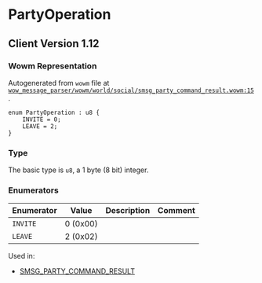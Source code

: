 # PartyOperation

## Client Version 1.12

### Wowm Representation

Autogenerated from `wowm` file at [`wow_message_parser/wowm/world/social/smsg_party_command_result.wowm:15`](https://github.com/gtker/wow_messages/tree/main/wow_message_parser/wowm/world/social/smsg_party_command_result.wowm#L15).

```rust,ignore
enum PartyOperation : u8 {
    INVITE = 0;
    LEAVE = 2;
}
```
### Type
The basic type is `u8`, a 1 byte (8 bit) integer.
### Enumerators
| Enumerator | Value  | Description | Comment |
| --------- | -------- | ----------- | ------- |
| `INVITE` | 0 (0x00) |  |  |
| `LEAVE` | 2 (0x02) |  |  |

Used in:
* [SMSG_PARTY_COMMAND_RESULT](smsg_party_command_result.md)
